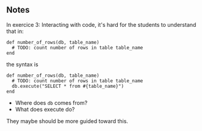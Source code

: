 ## Notes

In exercice 3: Interacting with code, it's hard for the students to understand that in:

```
def number_of_rows(db, table_name)
  # TODO: count number of rows in table table_name
end
```

the syntax is

```
def number_of_rows(db, table_name)
  # TODO: count number of rows in table table_name
  db.execute("SELECT * from #{table_name}")
end
```

- Where does `db` comes from?
- What does execute do?

They maybe should be more guided toward this.
